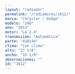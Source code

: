 ```yaml
---
layout: "radiador"
permalink: "/radiadores/1612/"
marca: "Chrysler / Dodge"
modelo: "200"
ano: "2013"
motor: "L4 2.4"
transmision: "Automática"
parte: "438144"
clima: "Con clima"
alto: "27 5/8"
ancho: "16 1/9"
observaciones: ""
id: "1612"
---
```


